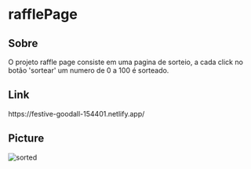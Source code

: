 # rafflePage
<h2>Sobre</h2>
<p>O projeto raffle page consiste em uma pagina de sorteio, a cada click no botão 'sortear' um numero de 0 a 100 é sorteado.</p>

<h2>Link</h2>
https://festive-goodall-154401.netlify.app/


<h2>Picture</h2>

![sorted](https://user-images.githubusercontent.com/79015823/137237268-614a687a-beac-4c48-80f3-31f2dd520008.jpg)
